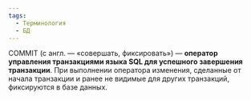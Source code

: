 ```yaml
---
tags:
  - Терминология
  - БД
---
```

COMMIT (с англ. — «совершать, фиксировать») — **оператор управления транзакциями языка SQL для успешного завершения транзакции**. При выполнении оператора изменения, сделанные от начала транзакции и ранее не видимые для других транзакций, фиксируются в базе данных.